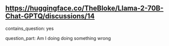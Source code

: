 ## https://huggingface.co/TheBloke/Llama-2-70B-Chat-GPTQ/discussions/14

contains_question: yes

question_part: Am I doing doing something wrong